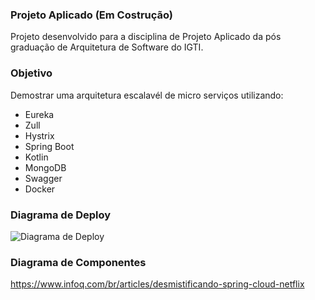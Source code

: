 ### Projeto Aplicado (Em Costrução)

Projeto desenvolvido para a disciplina de Projeto Aplicado da pós graduação de Arquitetura de Software do IGTI. 

### Objetivo

Demostrar uma arquitetura escalavél de micro serviços utilizando:
- Eureka
- Zull
- Hystrix
- Spring Boot
- Kotlin
- MongoDB
- Swagger
- Docker

### Diagrama de Deploy
![Diagrama de Deploy](https://github.com/dsamuel32/projeto-aplicado-arq-software/blob/master/documentos/deploy.jpg)
### Diagrama de Componentes
https://www.infoq.com/br/articles/desmistificando-spring-cloud-netflix
